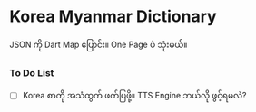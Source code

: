 # Korea Myanmar Dictionary


JSON ကို Dart Map ပြောင်း။
One Page ပဲ သုံးမယ်။


### To Do List

- [ ] Korea စာကို အသံထွက် ဖက်ပြဖို့။ TTS Engine ဘယ်လို ဖွင့်ရမလဲ?